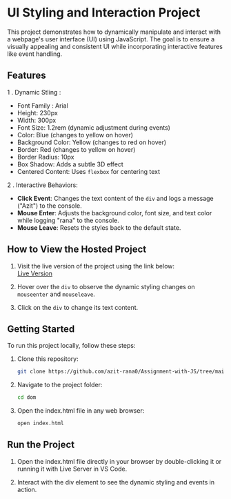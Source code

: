 # UI Styling and Interaction Project

This project demonstrates how to dynamically manipulate and interact with a webpage's user interface (UI) using JavaScript. The goal is to ensure a visually appealing and consistent UI while incorporating interactive features like event handling.

## Features
1 .  Dynamic Stling :
- Font Family : Arial
- Height: 230px
- Width: 300px
- Font Size: 1.2rem (dynamic adjustment during events)
- Color: Blue (changes to yellow on hover)
- Background Color: Yellow (changes to red on hover)
- Border: Red (changes to yellow on hover)
- Border Radius: 10px
- Box Shadow: Adds a subtle 3D effect
- Centered Content: Uses `flexbox` for centering text

2 .  Interactive Behaviors:
  - **Click Event**: Changes the text content of the `div` and logs a message ("Azit") to the console.
  - **Mouse Enter**: Adjusts the background color, font size, and text color while logging "rana" to the console.
  - **Mouse Leave**: Resets the styles back to the default state.


## How to View the Hosted Project
1. Visit the live version of the project using the link below:  
   [Live Version](https://azit-rana0.github.io/Assignment-with-JS/dom/index.html)

2. Hover over the `div` to observe the dynamic styling changes on `mouseenter` and `mouseleave`.
3. Click on the `div` to change its text content.

## Getting Started
To run this project locally, follow these steps:

1. Clone this repository:
   ```bash
   git clone https://github.com/azit-rana0/Assignment-with-JS/tree/main/dom
   ```

2. Navigate to the project folder:

    ```bash
    cd dom
    ```
3. Open the index.html file in any web browser:

    ```bash
    open index.html
    ```
## Run the Project
1. Open the index.html file directly in your browser by double-clicking it or running it with Live Server in VS Code.

2. Interact with the div element to see the dynamic styling and events in action.